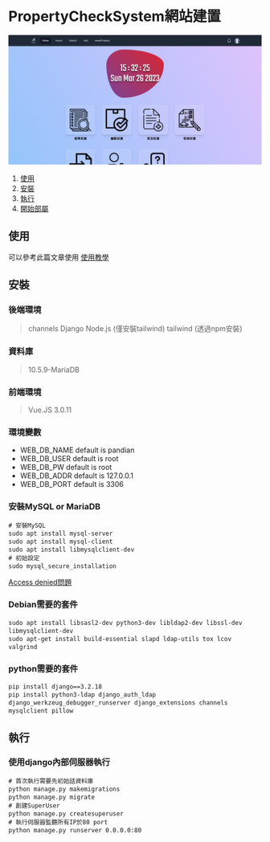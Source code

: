 # PropertyCheckSystem網站建置

![盤點圖片](./img/mainWindow.png)

1. [使用](#使用)
1. [安裝](#安裝)
1. [執行](#執行)
1. [開始部屬](#)

## 使用
可以參考此篇文章使用
[使用教學](https://hackmd.io/5qiim1AbSYeLNpIUu-mMNQ)

## 安裝
### 後端環境
> channels
> Django
> Node.js (僅安裝tailwind)
> tailwind (透過npm安裝)

### 資料庫
> 10.5.9-MariaDB

### 前端環境
> Vue.JS 3.0.11

### 環境變數
- WEB_DB_NAME default is pandian
- WEB_DB_USER default is root
- WEB_DB_PW   default is root
- WEB_DB_ADDR default is 127.0.0.1
- WEB_DB_PORT default is 3306

### 安裝MySQL or MariaDB
``` shell
# 安裝MySQL
sudo apt install mysql-server
sudo apt install mysql-client
sudo apt install libmysqlclient-dev
# 初始設定
sudo mysql_secure_installation
```
[Access denied問題](https://www.notion.so/MySQL-access-cf0e58a320eb4060b818d4f35a88e569)

### Debian需要的套件
``` shell
sudo apt install libsasl2-dev python3-dev libldap2-dev libssl-dev libmysqlclient-dev
sudo apt-get install build-essential slapd ldap-utils tox lcov valgrind
```

### python需要的套件
``` shell
pip install django==3.2.18
pip install python3-ldap django_auth_ldap django_werkzeug_debugger_runserver django_extensions channels mysqlclient pillow
```

## 執行
### 使用django內部伺服器執行
``` shell
# 首次執行需要先初始話資料庫
python manage.py makemigrations
python manage.py migrate
# 創建SuperUser
python manage.py createsuperuser
# 執行伺服器監聽所有IP於80 port
python manage.py runserver 0.0.0.0:80
```